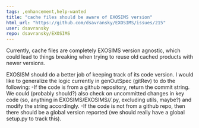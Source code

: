 ```yaml
---
tags: ,enhancement,help-wanted
title: "cache files should be aware of EXOSIMS version"
html_url: "https://github.com/dsavransky/EXOSIMS/issues/215"
user: dsavransky
repo: dsavransky/EXOSIMS
---
```


Currently, cache files are completely EXOSIMS version agnostic, which could lead to things breaking when trying to reuse old cached products with newer versions.

EXOSISM should do a better job of keeping track of its code version.  I would like to generalize the logic currently in genOutSpec (gitRev) to do the following:
-If the code is from a github repository, return the commit string.  We could (probably should?) also check on uncommitted changes in key code (so, anything in EXOSIMS/EXOSIMS/*/*.py, excluding utils, maybe?) and modify the string accordingly. 
-If the code is not from a github repo, then there should be a global version reported (we should really have a global setup.py to track this).  
